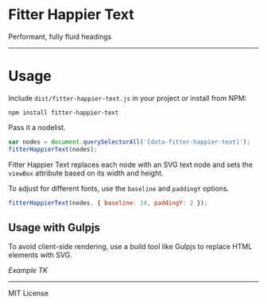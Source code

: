 # Fitter Happier Text

Performant, fully fluid headings

---

# Usage

Include `dist/fitter-happier-text.js` in your project or install from NPM:

```
npm install fitter-happier-text
```

Pass it a nodelist.

```js
var nodes = document.querySelectorAll('[data-fitter-happier-text]');
fitterHappierText(nodes);
```

Fitter Happier Text replaces each node with an SVG text node and sets the `viewBox` attribute based on its width and height.

To adjust for different fonts, use the `baseline` and `paddingY` options.

```js
fitterHappierText(nodes, { baseline: 14, paddingY: 2 });
```

## Usage with Gulpjs

To avoid client-side rendering, use a build tool like Gulpjs to replace HTML elements with SVG.

_Example TK_

---

MIT License

